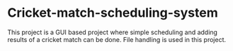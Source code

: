 # Cricket-match-scheduling-system
This project is a GUI based project where simple scheduling and adding results of a cricket match can be done. File handling is used in this project.

